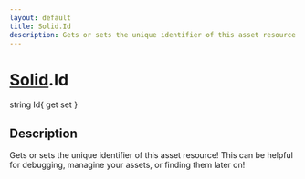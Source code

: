 ```yaml
---
layout: default
title: Solid.Id
description: Gets or sets the unique identifier of this asset resource! This can be helpful for debugging, managine your assets, or finding them later on!
---
```

# [Solid]({{site.url}}/Pages/Reference/Solid.html).Id

<div class='signature' markdown='1'>
string Id{ get set }
</div>

## Description
Gets or sets the unique identifier of this asset resource!
This can be helpful for debugging, managine your assets, or finding
them later on!

